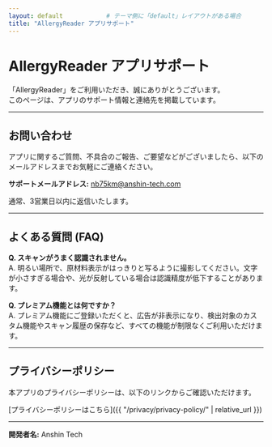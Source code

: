 ```yaml
---
layout: default            # テーマ側に「default」レイアウトがある場合
title: "AllergyReader アプリサポート"
---
```


# AllergyReader アプリサポート

「AllergyReader」をご利用いただき、誠にありがとうございます。  
このページは、アプリのサポート情報と連絡先を掲載しています。

---

## お問い合わせ

アプリに関するご質問、不具合のご報告、ご要望などがございましたら、以下のメールアドレスまでお気軽にご連絡ください。

**サポートメールアドレス:** <nb75km@anshin-tech.com>

通常、3営業日以内に返信いたします。

---

## よくある質問 (FAQ)

**Q. スキャンがうまく認識されません。**  
A. 明るい場所で、原材料表示がはっきりと写るように撮影してください。文字が小さすぎる場合や、光が反射している場合は認識精度が低下することがあります。

**Q. プレミアム機能とは何ですか？**  
A. プレミアム機能にご登録いただくと、広告が非表示になり、検出対象のカスタム機能やスキャン履歴の保存など、すべての機能が制限なくご利用いただけます。

---

## プライバシーポリシー

本アプリのプライバシーポリシーは、以下のリンクからご確認いただけます。

[プライバシーポリシーはこちら]({{ "/privacy/privacy-policy/" | relative_url }})

---

**開発者名:** Anshin Tech
